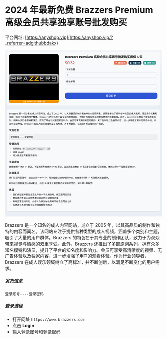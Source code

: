 # 2024 年最新免费 Brazzers Premium 高级会员共享独享账号批发购买

平台网址: [https://anyshop.vip](https://anyshop.vip/?_referrer=adgithubbdakx)

![anyshop-brazzers](anyshop-brazzers.png)

Brazzers 是一个知名的成人内容网站，成立于 2005 年，以其高品质的制作和独特的内容而闻名。该网站专注于提供各种类型的成人视频，涵盖多个类别和主题，吸引了大量的用户群体。Brazzers 的特色在于其专业的制作团队，致力于为观众带来视觉与情感的双重享受。此外，Brazzers 还推出了多部原创系列，拥有众多知名模特和演员，提升了平台的知名度和影响力。会员可享受高清晰度的视频、无广告体验以及独家内容，进一步增强了用户的观看体验。作为行业领导者，Brazzers 在成人娱乐领域树立了高标准，并不断创新，以满足不断变化的用户需求。

##### 发货信息

```
登录账号----登录密码
```

##### 登录流程

- 打开网址 `https://www.brazzers.com`
- 点击 **Login**
- 输入登录账号和登录密码
